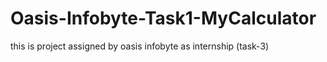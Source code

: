 # Oasis-Infobyte-Task1-MyCalculator
 this is project assigned by oasis infobyte as internship (task-3)
